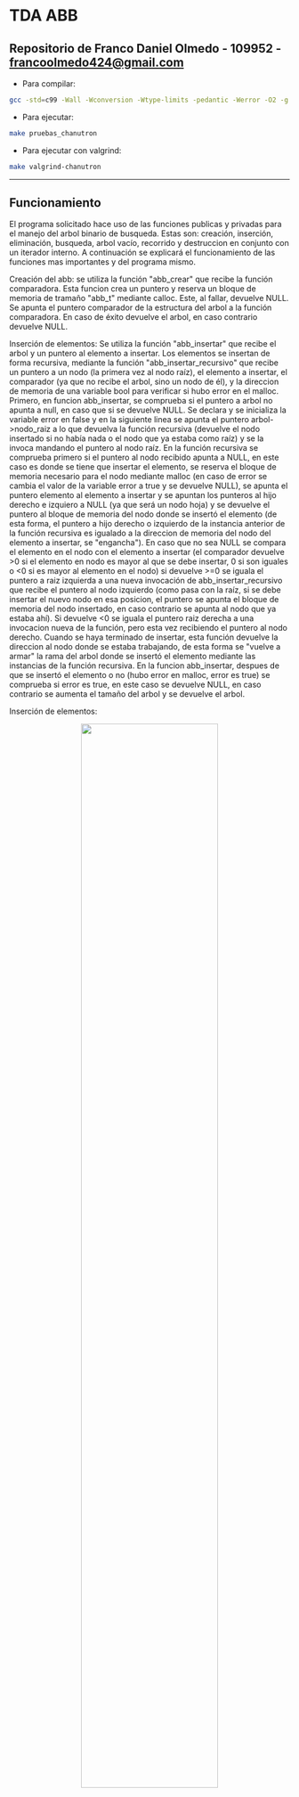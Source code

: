 # TDA ABB

## Repositorio de Franco Daniel Olmedo - 109952 - francoolmedo424@gmail.com

- Para compilar:

```bash
gcc -std=c99 -Wall -Wconversion -Wtype-limits -pedantic -Werror -O2 -g src/*.c pruebas_alumno.c
```

- Para ejecutar:

```bash
make pruebas_chanutron
```

- Para ejecutar con valgrind:
```bash
make valgrind-chanutron
```
---
##  Funcionamiento

El programa solicitado hace uso de las funciones publicas y privadas para el manejo del arbol binario de busqueda. Estas son: creación, inserción, eliminación, busqueda, arbol vacío, recorrido y destruccion en conjunto con un iterador interno. A continuación se explicará el funcionamiento de las funciones mas importantes y del programa mismo. 

Creación del abb: se utiliza la función "abb_crear" que recibe la función comparadora. Esta funcion crea un puntero y reserva un bloque de memoria de tramaño "abb_t" mediante calloc. Este, al fallar, devuelve NULL. Se apunta el puntero comparador de la estructura del arbol a la función comparadora. En caso de éxito devuelve el arbol, en caso contrario devuelve NULL. 

Inserción de elementos: Se utiliza la función "abb_insertar" que recibe el arbol y un puntero al elemento a insertar. Los elementos se insertan de forma recursiva, mediante la función "abb_insertar_recursivo" que recibe un puntero a un nodo (la primera vez al nodo raíz), el elemento a insertar, el comparador (ya que no recibe el arbol, sino un nodo de él), y la direccion de memoria de una variable bool para verificar si hubo error en el malloc. Primero, en funcion abb_insertar, se comprueba si el puntero a arbol no apunta a null, en caso que si se devuelve NULL. Se declara y se inicializa la variable error en false y en la siguiente linea se apunta el puntero arbol->nodo_raiz a lo que devuelva la función recursiva (devuelve el nodo insertado si no había nada o el nodo que ya estaba como raíz) y se la invoca mandando el puntero al nodo raíz. En la función recursiva se comprueba primero si el puntero al nodo recibido apunta a NULL, en este caso es donde se tiene que insertar el elemento, se reserva el bloque de memoria necesario para el nodo mediante malloc (en caso de error se cambia el valor de la variable error a true y se devuelve NULL), se apunta el puntero elemento al elemento a insertar y se apuntan los punteros al hijo derecho e izquiero a NULL (ya que será un nodo hoja) y se devuelve el puntero al bloque de memoria del nodo donde se insertó  el elemento (de esta forma, el puntero a hijo derecho o izquierdo de la instancia anterior de la función recursiva es igualado a la direccion de memoria del nodo del elemento a insertar, se "engancha"). En caso que no sea NULL se compara el elemento en el nodo con el elemento a insertar (el comparador devuelve >0 si el elemento en nodo es mayor al que se debe insertar, 0 si son iguales o <0 si es mayor al elemento en el nodo) si devuelve >=0 se iguala el puntero a raiz izquierda a una nueva invocación de abb_insertar_recursivo que recibe el puntero al nodo izquierdo (como pasa con la raíz, si se debe insertar el nuevo nodo en esa posicion, el puntero se apunta el bloque de memoria del nodo insertado, en caso contrario se apunta al nodo que ya estaba ahí). Si devuelve <0 se iguala el puntero raiz derecha a una invocacion nueva de la función, pero esta vez recibiendo el puntero al nodo derecho. Cuando se haya terminado de insertar, esta función devuelve la direccion al nodo donde se estaba trabajando, de esta forma se "vuelve a armar" la rama del arbol donde se insertó el elemento mediante las instancias de la función recursiva. En la funcion abb_insertar, despues de que se insertó el elemento o no (hubo error en malloc, error es true) se comprueba si error es true, en este caso se devuelve NULL, en caso contrario se aumenta el tamaño del arbol y se devuelve el arbol. 

Inserción de elementos:
<div align="center">
<img width="70%" src="img/arbol insertar.png">
</div>

Eliminacion de elementos: para la eliminacion de elementos del arbol se utiliza la función "abb_quitar" que recibe un puntero al bloque de memoria del arbol y un puntero al elemento a eliminar. Se comprueba primero si el arbol está vacío mediante la función "abb_vacio" que recibe el arbol y devuelve true si el puntero apunta a NULL o si el tamaño es 0 o false en caso contrario (que no esté vacío), en caso de que esté vacío se devuelve NULL, en caso contrario se sigue ejecutando. De la misma forma que en abb_insertar se utiliza una funcion recursiva abb_quitar_recursivo a la que se iguala el puntero al nodo raíz, en caso de que no se tenga que eliminar este nodo, devuelve la direccion del nodo raíz (a la que ya estaba apuntando). Esta función recursiva recibe un puntero al nodo donde va a trabajar, un puntero al elemento que debe eliminar, un doble puntero que se apuntará al elemento eliminado, la función comparadora, y la direccion de memoria de una variable bool llamada no_encontrado en caso que no se encuentre el elemento a eliminar y no se deba quitar nada. En abb_quitar_recursivo, una vez se la invoca, en caso de que el puntero a nodo recibido apunte a NULL significa que no se encontró el elemento a eliminar, por lo tanto el valor de no_encontrado cambia a true y se devuelve NULL, en caso contrario se sigue ejecutando. Se compara el elemento en el nodo y el elemento a eliminar, si son iguales (devuelve 0) el doble puntero elemento_quitado se iguala al puntero del elemento del nodo que se debe quitar. Se comprueba despues si tiene dos hijos el nodo (sus punteros no apuntan a NULL simultaneamente) en caso de que no, se apuntan dos punteros (rama_izquierda, y el otro rama_derecha) a los hijos del nodo y se libera el bloque de memoria. Si el puntero a rama derecha apunta a NULL se devuelve el puntero a rama izquierda, en caso contrario se devuelve el puntero a rama derecha (en caso que los dos apunten a NULL se devuelve NULL ya que rama derecha apuntaría a NULL) de esta forma en la instancia anterior se apunta el puntero igualado (sea rama izquierda o rama derecha) a NULL, eliminando el nodo correspondiente. Si los dos punteros de las ramas no apuntan a NULL se iguala el puntero a la rama izquierda a la invocación de la función extraigo_predecesor_inorden, con esta función se quiere extraer el elemento menor con el valor mas cercano al elemento a eliminar (predecesor inorden) "recorriendo una vez por izquierda y después todo por derecha" hasta que se encuentre que el puntero a nodo derecha apunte a NULL. En extraigo_predecesor_inorden primero se comprueba si el puntero al hijo derecho es NULL, en caso de que no lo sea se iguala el puntero a nodo derecha a una nueva invocación de extraigo_predecesor_inorden enviando el puntero al nodo derecho. En caso contrario, el puntero doble recibido como parametro elemento_reemplazo (su valor) se iguala al puntero del elemento del nodo, se iguala un nuevo puntero al hijo izquierdo y se libera el nodo donde se está trabajando para devolver el puntero a la rama izquierda. Cuando se vuelve a abb_quitar_recursivo se iguala el puntero del elemento a eliminar por el puntero al elemento que lo va a reemplazar (extraído por extraigo_predecesor_inorden) y se devuelve el nodo donde se trabajó. En caso que el comparador no devuelve 0 se sigue ejecutando, si el comparador devuelve >0 se iguala el puntero al nodo izquierdo a una nueva invocacion de la función abb_quitar_recursivo enviando el puntero al nodo izquierdo. Si el comparador devuelve <0 se hace lo mismo pero con el puntero al nodo derecho. Al final de la función se devuelve el puntero al nodo donde se trabajó (de esta forma "vuelven a engancharse" los nodos en los que se trabajó de la misma forma). Una vez se termina de ejecutar la forma recursiva, en abb_quitar se comprueba si no_encontrado es true, en este caso se devuelve NULL (no se quitó ningún nodo), al contrario si es false se devuelve el puntero al elemento quitado. 

Quitar un nodo hoja:
<div align="center">
<img width="70%" src="img/arbol eliminar.png">
</div>

Quitar un nodo con un hijo:
<div align="center">
<img width="70%" src="img/arbol eliminar un hijo.png">
</div>

Quitar un nodo con dos hijos y reemplazar por predecesor inorden:
<div align="center">
<img width="70%" src="img/arbol eliminar dos hijos.png">
</div>

Busqueda de elementos en el arbol: para esta operación se utiliza la función abb_buscar que recibe un puntero al arbol y un puntero al elemento a buscar. Se devuelve el puntero devuelto por "abb_buscar_recursivo" que recibe el puntero al arbol, el puntero al elemento y la función comparadora (NOTA: anteriormente había implementado esta funcion igualando el una variable puntero elemento encontrado a las invocaciones de la funcion recursiva, pero la cambié a devolver el puntero a elemento que devuelve la invocación de la función recursiva hecha en clase, generalmente intento pensar mi propia implementación para la mayoría de las funciones pero en este caso me pareció mucho mejor, mas eficiente y mas entendible). En la función recursiva se comprueba si el puntero a raíz apunta a NULL, en ese caso no se encontró el elemento, por lo que se devuelve NULL en la función. En caso de que no, se compara el elemento del nodo con el elemento buscado. Si se devuelve mayor o menor a 0 se devuelve una nueva invocación de abb_buscar_recursivo mandando el puntero al hijo derecho o izquierdo segun corresponda y se sigue recorriendo hasta que se encuentra o hasta que se llega a NULL. Se devuelve el puntero al elemento en el nodo trabajado.

Para destruir el arbol se utiliza la función "abb_destruir_todo" que recibe el puntero al arbol y la función destructora. Utiliza la función recursiva abb_destruir_todo_recursivo, esta hace el tipo de recorrido "postorden" que recorre IDN (izquierda, derecha, nodo) ya es apropiado para destruir cada nodo sin perder referencias de los nodos anteriores. A cada elemento a eliminar se le aplica la función destructora en caso de que esta no sea NULL para después liberar el bloque de memoria de cada nodo.

Como funciones adicionales se solicitaron una para un iterador interno (abb_con_cada_elemento) que recibe el arbol, el recorrido a realizar, una función con dos parametros void* y un puntero a variable auxiliar y recorre de 3 formas diferentes el arbol (Preorden "NID", Inorden "IND", Postorden "IDN") para despues aplicar una función a cada elemento que devuelve true o false,en caso de que devuelva false se para de aplicar la funcion a cada elemento y se devuelve el numero de iteraciones realizadas, otra denominada "abb_recorrer" que, dependiendo del recorrido, utiliza el iterador interno para aplicar una función de extracción donde copia los elementos del arbol y los mete en un vector con un tamaño limitado. La función abb_recorrer utiliza una variable struct que contiene un puntero doble al vector, una variable para el tamaño maximo del vector y otra para la cantidad de elementos en vector (esto se hace para poder utilizar el iterador interno y poder pasar la estructura como un solo puntero void). Primero se comprueba si el arbol está vacío con abb_vacío, si devuelve true se devuelve 0, en caso contrario se comprueba cual es el recorrido solicitado. Si es INORDEN, PREORDEN o POSTORDEN se devuelve lo que devuelva la invocación del iterador interno (devuelve el número de iteraciones), esta recibe el arbol, el recorrido solicitado, la función insertar_elementos_en_vector y la direccion de memoria del struct vector. La función insertar_elementos_en_vector inserta el elemento recibido como primer parámetro en el puntero a struct vector recibido como segundo parámetro y devuelve true si queda espacio en el vector o false si no se pueden seguir insertando mas elementos (recordar que se deja de iterar cuando la función del iterador interno devuelve false). Se devuelve el numero de elementos insertados en el vector o 0 si el arbol está vacío o si el recorrido no corresponde a los pedidos. 

## Respuestas a las preguntas teóricas

Explique teóricamente qué es una árbol, árbol binario y árbol
    binario de búsqueda. Explique cómo funcionan, cuáles son sus operaciones básicas
    (incluyendo el análisis de complejidad de cada una de ellas) y por qué es
    importante la distinción de cada uno de estos diferentes tipos de
    árboles. Ayúdese con diagramas para explicar.

Un arbol es un tipo de dato abstracto (TDA) conformado por una colección de nodos con un elemento conectados a otros nodos con otros elementos. La característica principal es que el primer nodo se lo llama raíz, este puede estar conectado a un numero diferente de nodos (hijos), y estos nodos a otros nodos (creando subarboles) identificando así niveles dentro del arbol. Si nos paramos en un nodo, el nodo por encima de este se denomina padre, solo puede tener uno, los nodos a los que se conecta hacia abajo el mismo se denominan hijos. Un nodo sin hijos se denomina nodo hoja. Podemos tambien identificar subarboles en los nodos.

Representación gráfica: 
<div align="center">
<img width="70%" src="img/arbol diagrama.png">
</div>

Arbol binario: un arbol binario es un tipo de arbol caracterizado por el número máximo de hijos que puede tener cada nodo (2). Esto nos permite determinar la noción de izquierda y derecha. 

Arbol binario:
<div align="center">
<img width="70%" src="img/arbol binario.png">
</div>

El arbol binario de búsqueda es un tipo de arbol binario caracterizado por estar organizado dependiendo de un orden, por lo tanto tenemos una forma de comparar los elementos al realizar la función deseada aumentando la eficiencia de las mismas. En este caso, el hijo con la clave menor a la del padre está como hijo izquierdo del padre y el hijo con la clave mayor como hijo derecho. Los subarboles izquierdos y derechos también son arboles binarios de busqueda.

Arbol binario de búsqueda:
<div align="center">
<img width="70%" src="img/arbol binario de busqueda.png">
</div>

Es importante la distinción de cada tipo de arbol ya que cada uno tiene sus ventajas y desventajas, los arboles n-arios permiten que cada nodo tenga 2 o mas hijos, los arboles binarios facilitan el recorrido haciendo que cada nodo solo pueda tener 2 hijos, y el arbol binario de búsqueda facilita la búsqueda de los elementos haciendo que cada elemento se inserte con un orden en mente, aumentando la eficiencia de búsqueda de los elementos.

Funciones básicas:

Crear: complejidad O(1) ya que se debe reservar el bloque de memoria para el arbol y devolver el puntero.

Insertar: en el arbol binario de búsqueda esta operación en promedio es un O(log(n)) ya que se va tomando un camino de derecha o izquierda en cada nodo, dependiendo de si este es mayor o menor del elemento a insertar, en cada nivel dividiendo la n por 2 cada vez que se toma un camino, una vez se llega a la posición donde se debe insertar se reserva memoria para el nodo, y se inserta el elemento. En el peor de los casos (que cada nodo del arbol tenga un solo hijo) es un O(n) ya que se debe recorrer el arbol.

Quitar: en el caso del arbol y del arbol binario, en el peor de los casos es un O(n) ya que no tiene un tipo de organización y se debe recorrer todo el arbol para encontrar el elemento a quitar. En el caso del arbol binario de búsqueda sería un O(log(n)) en el caso promedio ya que, a medida que bajamos de nivel se toma un camino por izquierda o por derecha buscando el elemento a eliminar, por lo tanto se divide la n por 2 en cada nivel. Si el nodo es un nodo hoja solo se elimina el nodo del arbol y se libera la memoria. Si tiene un hijo, despues de liberar la memoria se "engancha" el hijo al padre del nodo eliminado. En el caso de tener dos hijos se debe reemplazar el elemento en el nodo con otro elemento en su lugar (en el caso de este trabajo se pidió el predecesor inorden por lo tanto se reemplazó por ese, puede ser también sucesor inorden), se libera la memoria del nodo del elemento por el cual se reemplazó y se "engancha" su hijo al nodo padre. En el peor de los casos, como se especificó en función quitar es un O(n). Se devuelve el elemento eliminado.

Destruir: Libera la memoria utilizada por cad nodo y por el arbol. En el arbol, el arbol binario, y el arbol binario de búsqueda esta operación en un O(n) ya que se debe recorrer cada elemento del arbol para destruirlos uno por uno.

Vacío: identifica si el arbol está vacío. Es un O(1) ya que se debe ver si el puntero a raíz apunta a NULL. En el caso de este trabajo se revisó si el contador de elementos en el arbol especificado en la estructura del mismo es 0 o si el puntero al arbol es nulo 

Buscar: en el arbol y del arbol binario, en el peor de los casos es un O(n) ya que no tiene un tipo de organización y se debe recorrer todo el arbol para encontrar el elemento. En el arbol binario de búsqueda es un O(log(n)) ya que se toma un camino de izquierda o derecha en cada nivel del arbol comparando los elementos hasta encontrar el mismo. Como se especificó puede ser un O(n) si cada nodo del arbol tiene un solo hijo.

Recorrer: para recorrer los arboles binarios de búsqueda se tienen 6 tipos de recorridos (NID IND IDN NDI DNI DIN), pero a nosotros nos sirven más 3 de esos: 

Preorden: (NID) se visita primero el nodo actual, después el izquierdo y por último el derecho. Este tipo de recorrido nos sirve mas que nada si necesitamos hacer una copia exacta del arbol y a medida que recorremos copiamos e insertamos en otro arbol.

Inorden: (IND) se visita primero el nodo izquierdo, después el actual y por último el derecho. Este recorrido, si a medida que lo ejecutamos vamos sacando los elementos y poniendolos en un vector, nos damos cuenta que los elementos quedan ordenados de menor a mayor.

Postorden: (IDN) se visita primero el nodo izquierdo, después el derecho y por último el actual. En el caso de este trabajo se utilizó para la función abb_destruir_todo ya que se puede aplicar un free a cada nodo actual cuando se recorre este y en ningún momento se pierde referencia a otros nodos, haciendo que no quede memoria sin liberar.

Decisiones de diseño:

Para las funciones que exigían un recorrido del arbol (inserción, eliminación, destrucción, búsqueda) se utilizaron funciones adicionales recursivas, más que nada para facilitar la programación y el entendimiento de la recursividad y del código. En mi caso intento hacer las funciones realizando implementaciones propias al principio, en el caso de búsqueda, destrucción y al realizar recorridos del iterador interno recorría el arbol de la misma forma que inserción y eliminación (haciendo que las funciones sean nodo_abb_t, igualando el nodo que se va recorrer a la invocación y devolviendo el nodo al final),  para después terminar cambiando por las que están implementadas ahora al saber que no era necesario, haciendo que el codigo sea mas corto y entendible. Para las variables booleanas y algún puntero a elemento que necesitaba devolver al final decidí pasar su dirección de memoria como parámetro y así cambiar su valor en las funciones recursivas para no tener que devolverlos (me pareció que se entiende más), tuve alguna que otra dificultad intentando que funcione de esta forma que se arreglaron después de búsquedas por internet. Para las pruebas decidí usar enteros como elementos para los nodos del arbol, teniendo así una sola función comparadora y para no complicar la programación. 